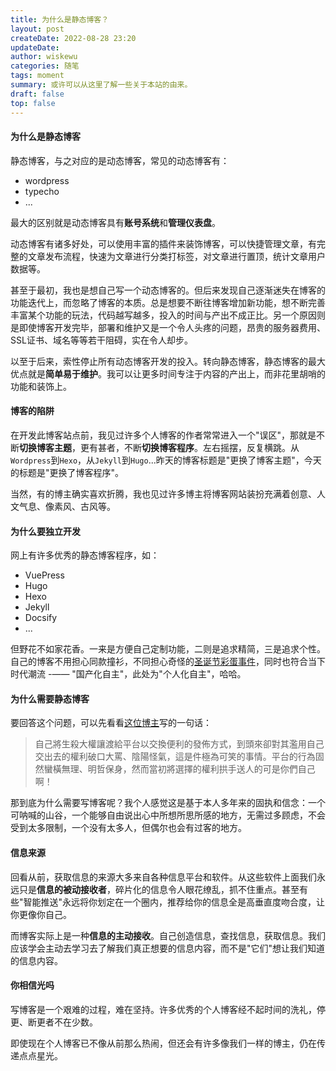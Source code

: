 ```yaml
---
title: 为什么是静态博客？
layout: post
createDate: 2022-08-28 23:20
updateDate:
author: wiskewu
categories: 随笔
tags: moment
summary: 或许可以从这里了解一些关于本站的由来。
draft: false
top: false
---
```


#### 为什么是静态博客

静态博客，与之对应的是动态博客，常见的动态博客有：

- wordpress
- typecho
- ...

最大的区别就是动态博客具有**账号系统**和**管理仪表盘**。

动态博客有诸多好处，可以使用丰富的插件来装饰博客，可以快捷管理文章，有完整的文章发布流程，快速为文章进行分类打标签，对文章进行置顶，统计文章用户数据等。

甚至于最初，我也是想自己写一个动态博客的。但后来发现自己逐渐迷失在博客的功能迭代上，而忽略了博客的本质。总是想要不断往博客增加新功能，想不断完善丰富某个功能的玩法，代码越写越多，投入的时间与产出不成正比。另一个原因则是即使博客开发完毕，部署和维护又是一个令人头疼的问题，昂贵的服务器费用、SSL证书、域名等等若干阻碍，实在令人却步。

以至于后来，索性停止所有动态博客开发的投入。转向静态博客，静态博客的最大优点就是**简单易于维护**。我可以让更多时间专注于内容的产出上，而非花里胡哨的功能和装饰上。

#### 博客的陷阱

在开发此博客站点前，我见过许多个人博客的作者常常进入一个"误区"，那就是不断**切换博客主题**，更有甚者，不断**切换博客程序**。左右摇摆，反复横跳。从`Wordpress`到`Hexo`，从`Jekyll`到`Hugo`...昨天的博客标题是"更换了博客主题"，今天的标题是"更换了博客程序"。

当然，有的博主确实喜欢折腾，我也见过许多博主将博客网站装扮充满着创意、人文气息、像素风、古风等。

#### 为什么要独立开发

网上有许多优秀的静态博客程序，如：

- VuePress
- Hugo
- Hexo
- Jekyll
- Docsify
- ...

但野花不如家花香。一来是方便自己定制功能，二则是追求精简，三是追求个性。自己的博客不用担心同款撞衫，不同担心奇怪的[圣诞节彩蛋事件](https://www.zhihu.com/question/306858501)，同时也符合当下时代潮流 -—— "国产化自主"，此处为"个人化自主"，哈哈。

#### 为什么需要静态博客

要回答这个问题，可以先看看[这位博主](https://blog.dylanwu.space/about/)写的一句话：

> 自己將生殺大權讓渡給平台以交換便利的發佈方式，到頭來卻對其濫用自己交出去的權利破口大罵、陰陽怪氣，這是件極為可笑的事情。平台的行為固然蠻橫無理、明哲保身，然而當初將選擇的權利拱手送人的可是你們自己啊！

那到底为什么需要写博客呢？我个人感觉这是基于本人多年来的固执和信念：一个可呐喊的山谷，一个能够自由说出心中所想所思所感的地方，无需过多顾虑，不会受到太多限制，一个没有太多人，但偶尔也会有过客的地方。

#### 信息来源

回看从前，获取信息的来源大多来自各种信息平台和软件。从这些软件上面我们永远只是**信息的被动接收者**，碎片化的信息令人眼花缭乱，抓不住重点。甚至有些"智能推送"永远将你划定在一个圈内，推荐给你的信息全是高垂直度吻合度，让你更像你自己。

而博客实际上是一种**信息的主动接收**。自己创造信息，查找信息，获取信息。我们应该学会主动去学习去了解我们真正想要的信息内容，而不是"它们"想让我们知道的信息内容。

#### 你相信光吗

写博客是一个艰难的过程，难在坚持。许多优秀的个人博客经不起时间的洗礼，停更、断更者不在少数。

即使现在个人博客已不像从前那么热闹，但还会有许多像我们一样的博主，仍在传递点点星光。